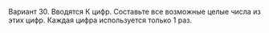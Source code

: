 Вариант 30. Вводятся К цифр. Составьте все возможные целые числа из этих цифр. Каждая цифра используется только 1 раз.
